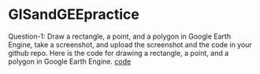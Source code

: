 # GISandGEEpractice
Question-1: Draw a rectangle, a point, and a polygon in Google Earth Engine, take a screenshot, and upload the screenshot and the code in your github repo. 
Here is the code for drawing a rectangle, a point, and a polygon in Google Earth Engine.
[code](https://code.earthengine.google.com/0eaec9c7b968d426276f3f00269085bc)
